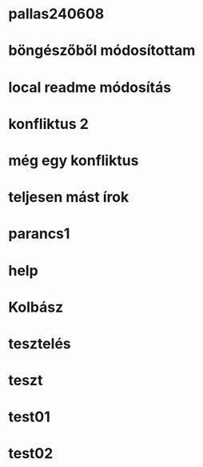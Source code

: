 # pallas240608
# böngészőből módosítottam
# local readme módosítás
# konfliktus 2
# még egy konfliktus
# teljesen mást írok
# parancs1
# help
# Kolbász
# tesztelés
# teszt
# test01
# test02
